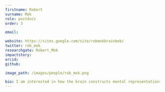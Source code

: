 ```yaml
---
firstname: Robert
surname: Mok
role: postdocs
order: 3

email: 

website: https://sites.google.com/site/robmokbrainbob/
twitter: rob_mok
researchgate: Robert_Mok
impactstory: 
orcid: 
github: 

image_path: /images/people/rob_mok.png

bio: I am interested in how the brain constructs mental representations of the world and how this enables complex thought and behaviour. My current research focusses on category learning in the brain using fMRI (including multivariate pattern analysis), cognitive modelling, and behavioural methods. Recently, I have been thinking about these questions in terms of concepts and abstract thought — how does the brain organise abstract information during learning? I am intrigued by recent work that suggests the brain might construct a 'cognitive map' for coding different types of task-relevant information, including regions in the medial temporal lobe and prefrontal cortex.
---
```


